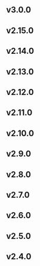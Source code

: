 ## v3.0.0
## v2.15.0
## v2.14.0
## v2.13.0
## v2.12.0
## v2.11.0
## v2.10.0
## v2.9.0
## v2.8.0
## v2.7.0
## v2.6.0
## v2.5.0
## v2.4.0
